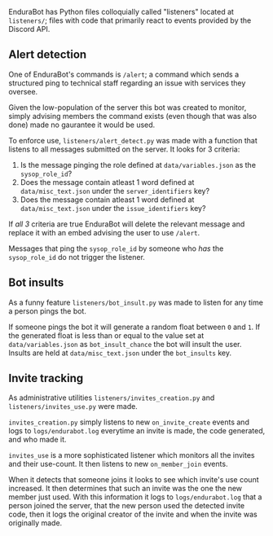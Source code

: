 EnduraBot has Python files colloquially called "listeners" located at `listeners/`; files with code that primarily react to events provided by the Discord API.

## Alert detection
One of EnduraBot's commands is `/alert`; a command which sends a structured ping to technical staff regarding an issue with services they oversee.

Given the low-population of the server this bot was created to monitor, simply advising members the command exists (even though that was also done) made no gaurantee it would be used.

To enforce use, `listeners/alert_detect.py` was made with a function that listens to all messages submitted on the server. It looks for 3 criteria:

1. Is the message pinging the role defined at `data/variables.json` as the `sysop_role_id`?
2. Does the message contain atleast 1 word defined at `data/misc_text.json` under the `server_identifiers` key?
3. Does the message contain atleast 1 word defined at `data/misc_text.json` under the `issue_identifiers` key?

If *all 3* criteria are true EnduraBot will delete the relevant message and replace it with an embed advising the user to use `/alert`.

Messages that ping the `sysop_role_id` by someone who *has* the `sysop_role_id` do not trigger the listener.

## Bot insults
As a funny feature `listeners/bot_insult.py` was made to listen for any time a person pings the bot.

If someone pings the bot it will generate a random float between `0` and `1`. If the generated float is less than or equal to the value set at `data/variables.json` as `bot_insult_chance` the bot will insult the user. Insults are held at `data/misc_text.json` under the `bot_insults` key.

## Invite tracking
As administrative utilities `listeners/invites_creation.py` and `listeners/invites_use.py` were made.

`invites_creation.py` simply listens to new `on_invite_create` events and logs to `logs/endurabot.log` everytime an invite is made, the code generated, and who made it.

`invites_use` is a more sophisticated listener which monitors all the invites and their use-count. It then listens to new `on_member_join` events.

When it detects that someone joins it looks to see which invite's use count increased. It then determines that such an invite was the one the new member just used. With this information it logs to `logs/endurabot.log` that a person joined the server, that the new person used the detected invite code, then it logs the original creator of the invite and when the invite was originally made.
